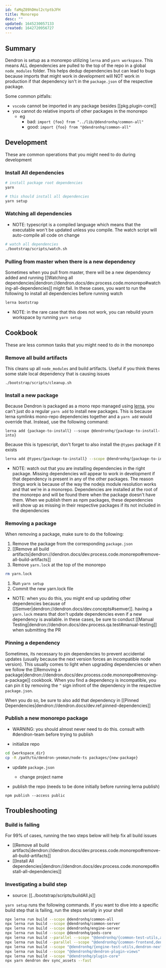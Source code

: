```yaml
---
id: faMqZ89hDHol2ctptbJFH
title: Monorepo
desc: ""
updated: 1645230057133
created: 1642720956727
---
```


## Summary

Dendron is setup as a monorepo utilizing `lerna` and `yarn workspace`.
This means ALL dependencies are pulled to the top of the repo in a global `node_modules` folder.
This helps dedup dependencies but can lead to bugs because imports that might work in development will NOT work in production if that dependency isn't in the `package.json` of the respective package.

Some common pitfalls:

- `vscode` cannot be imported in any package besides [[pkg.plugin-core]]
- you cannot do relative imports of other packages in the monorepo
  - eg
    - bad: `import {foo} from "../lib/@dendronhq/common-all"`
    - good: `import {foo} from "@dendronhq/common-all"`

## Development

These are common operations that you might need to do during development

### Install All dependencies

```bash
# install package root dependencies
yarn

# this should install all dependencies
yarn setup
```

### Watching all dependencies

- NOTE: typescript is a compiled language which means that the executable won't be updated unless you compile. The watch script will auto-compile all code on change

```sh
# watch all dependencies
./bootstrap/scripts/watch.sh
```

### Pulling from master when there is a new dependency

Sometimes when you pull from master, there will be a new dependency added and running [[Watching all dependencies|dendron://dendron.docs/dev.process.code.monorepo#watching-all-dependencies]] might fail.
In these cases, you want to run the following to install all dependencies before running watch

```sh
lerna bootstrap
```

- NOTE: in the rare case that this does not work, you can rebuild yourn workspace by running `yarn setup`

## Cookbook

These are less common tasks that you might need to do in the monorepo

### Remove all build artifacts

This cleans up all `node_modules` and build artifacts. Useful if you think theres some stale local dependency that is causing issues

```
./bootstrap/scripts/cleanup.sh
```

### Install a new package

Because Dendron is packaged as a mono repo managed using [lerna](https://github.com/lerna/lerna), you can't just do a regular `yarn add` to install new packages. This is because lerna symlinks mono-repo dependencies together and a `yarn add` would override that. Instead, use the following command:

```
lerna add {package-to-install} --scope @dendronhq/{package-to-install-into}
```

Because this is typescript, don't forget to also install the `@types` package if it exists

```bash
lerna add @types/{package-to-install} --scope @dendronhq/{package-to-install-into}
```

- NOTE: watch out that you are installing dependencies in the right package. Missing dependencies will appear to work in development if that dependency is present in any of the other packages. The reason things work is because of the way the nodejs module resolution works and that we're in a monorepo. Dependencies are installed at the root of the monorepo and will be found there when the package doesn't have them. When we publish them as npm packages, these dependencies will show up as missing in their respective packages if its not included in the dependencies

### Removing a package

When removing a package, make sure to do the following:

1. Remove the package from the corresponding `package.json`
1. [[Remove all build artifacts|dendron://dendron.docs/dev.process.code.monorepo#remove-all-build-artifacts]]
1. Remove `yarn.lock` at the top of the monorepo

```sh
rm yarn.lock
```

1. Run `yarn setup`
1. Commit the new yarn.lock file

- NOTE: when you do this, you might end up updating other dependencies because of [[Semver|dendron://dendron.docs/dev.concepts#semver]]. having a `yarn.lock` means that don't update dependencies even if a new dependency is available. in these cases, be sure to conduct [[Manual Testing|dendron://dendron.docs/dev.process.qa.test#manual-testing]] when submitting the PR

### Pinning a dependency

Sometimes, its necessary to pin dependencies to prevent accidental updates (usually because the next version forces an incompatible node version). This usually comes to light when upgrading dependencies or when we follow the [[Removing a package|dendron://dendron.docs/dev.process.code.monorepo#removing-a-package]] cookbook. When you find a dependency is incompatible, you can pin it by removing the `^` sign infront of the dependency in the respective `package.json`.

When you do so, be sure to also add that dependency in [[Pinned Dependencies|dendron://dendron.docs/dev.ref.pinned-dependencies]]

### Publish a new monorepo package

- WARNING: you should almost never need to do this. consult with #dendron-team before trying to publish

- initialize repo

```bash
cd {workspace_dir}
cp -R /path/to/dendron-yeoman/node-ts packages/{new-package}
```

- update `package.json`

  - change project name

- publish the repo (needs to be done initially before running lerna publish)

```
npm publish --access public
```

## Troubleshooting

### Build is failing

For 99% of cases, running the two steps below will help fix all build issues

- [[Remove all build artifacts|dendron://dendron.docs/dev.process.code.monorepo#remove-all-build-artifacts]]
- [[Install All dependencies|dendron://dendron.docs/dev.process.code.monorepo#install-all-dependencies]]

### Investigating a build step

- source: [[../bootstrap/scripts/buildAll.js]]

`yarn setup` runs the following commands. If you want to dive into a specific build step that is failing, run the steps serially in your shell

```sh
npx lerna run build --scope @dendronhq/common-all
npx lerna run build --scope @dendronhq/common-server
npx lerna run build --scope @dendronhq/engine-server
npx lerna run build --scope @dendronhq/pods-core
npx lerna run build --parallel --scope "@dendronhq/{common-test-utils,api-server,common-assets}"
npx lerna run build --parallel --scope "@dendronhq/{common-frontend,dendron-cli}"
npx lerna run build --scope "@dendronhq/{engine-test-utils,dendron-next-server}"
npx lerna run build --scope "@dendronhq/dendron-plugin-views"
npx lerna run build --scope "@dendronhq/plugin-core"
npx yarn dendron dev sync_assets --fast
```
